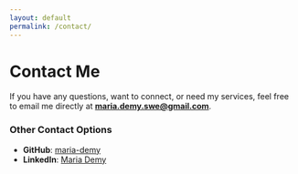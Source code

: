 ```yaml
---
layout: default
permalink: /contact/
---
```


# Contact Me

If you have any questions, want to connect, or need my services, feel free to email me directly at **[maria.demy.swe@gmail.com](mailto:maria.demy.swe@gmail.com)**.

### Other Contact Options

- **GitHub**: [maria-demy](https://github.com/maria-demy)
- **LinkedIn**: [Maria Demy](https://www.linkedin.com/in/maria-demy/)
